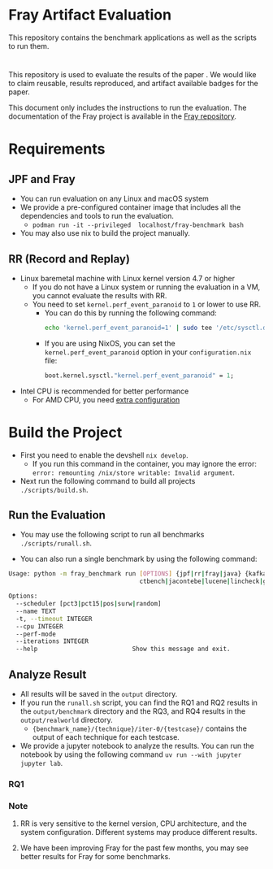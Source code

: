 # Fray Artifact Evaluation

This repository contains the benchmark applications as well as the scripts to run them.

# 

This repository is used to evaluate the results of the paper . We would like to claim reusable, results reproduced, and artifact available badges for the paper. 

This document only includes the instructions to run the evaluation. The documentation of the Fray project is available in the [Fray repository](https://github.com/cmu-pasta/fray/docs).

# Requirements

## JPF and Fray

- You can run evaluation on any Linux and macOS system
- We provide a pre-configured container image that includes all the dependencies and tools to run the evaluation.
  - `podman run -it --privileged  localhost/fray-benchmark bash`
- You may also use nix to build the project manually.

## RR (Record and Replay)

- Linux baremetal machine with Linux kernel version 4.7 or higher
  - If you do not have a Linux system or running the evaluation in a VM, you cannot evaluate the results with RR.
  - You need to set `kernel.perf_event_paranoid` to `1` or lower to use RR.
    - You can do this by running the following command:
      ```bash
      echo 'kernel.perf_event_paranoid=1' | sudo tee '/etc/sysctl.d/51-enable-perf-events.conf'
      ```
    - If you are using NixOS, you can set the `kernel.perf_event_paranoid` option in your `configuration.nix` file:
      ```nix
      boot.kernel.sysctl."kernel.perf_event_paranoid" = 1;
      ```
- Intel CPU is recommended for better performance
  - For AMD CPU, you need [extra configuration](https://github.com/rr-debugger/rr/wiki/Zen)

# Build the Project


- First you need to enable the devshell `nix develop`. 
  - If you run this command in the container, you may ignore the error: `error: remounting /nix/store writable: Invalid argument`.
- Next run the following command to build all projects `./scripts/build.sh`.


## Run the Evaluation

- You may use the following script to run all benchmarks `./scripts/runall.sh`.

- You can also run a single benchmark by using the following command:

```bash
Usage: python -m fray_benchmark run [OPTIONS] {jpf|rr|fray|java} {kafka|s
                                    ctbench|jacontebe|lucene|lincheck|guava}

Options:
  --scheduler [pct3|pct15|pos|surw|random]
  --name TEXT
  -t, --timeout INTEGER
  --cpu INTEGER
  --perf-mode
  --iterations INTEGER
  --help                          Show this message and exit.
```


## Analyze Result


- All results will be saved in the `output` directory.
- If you run the `runall.sh` script, you can find the RQ1 and RQ2 results in the `output/benchmark` directory and the RQ3, and RQ4 results in the `output/realworld` directory.
  - `{benchmark_name}/{technique}/iter-0/{testcase}/` contains the output of each technique for each testcase.
- We provide a jupyter notebook to analyze the results. You can run the notebook by using the following command `uv run --with jupyter jupyter lab`.

### RQ1


### Note

1. RR is very sensitive to the kernel version, CPU architecture, and the system configuration. Different systems may produce different results. 

2. We have been improving Fray for the past few months, you may see better results for Fray for some benchmarks. 



<!-- # Structure

- `bms` contains the source code for each benchmark application.
- `tools` contains the source code for JPF and RR.


To run understand how to use benchmark scripts you can start with

```
python -m fray_benchmark --help

```

```
Usage: python -m fray_benchmark [OPTIONS] COMMAND [ARGS]...

Options:
  --help  Show this message and exit.

Commands:
  build
  replay
  run
  runOne
  runSingle
```

To run a single benchmark application you can use the following command:

```
Usage: python -m fray_benchmark run [OPTIONS] {jpf|rr|fray} {lucene|solr|jacon
                                    tebe|guava|kafka|lincheck|sctbench|apachec
                                    ommon}

Options:
  --scheduler [pct3|pct15|pos|random]
  --name TEXT
  -t, --timeout INTEGER
  --cpu INTEGER
  --perf-mode
  --iterations INTEGER
  --help                          Show this message and exit.
``` -->
